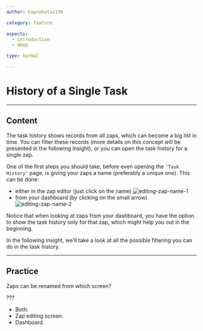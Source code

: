 ```yaml
---
author: kapnobatai136

category: feature

aspects:
  - introduction
  - deep

type: normal

---
```


# History of a Single Task

---
## Content

The task history shows records from all zaps, which can become a big list in time. You can filter these records (more details on this concept will be presented in the following insight), or you can open the task history for a single zap.

One of the first steps you should take, before even opening the `'Task History'` page, is giving your zaps a name (preferably a unique one). This can be done:
- either in the zap editor (just click on the name)
![editing-zap-name-1](https://img.enkipro.com/906882beabe8ba54c74f8b8b78db714f.png)
- from your dashboard (by clicking on the small arrow)
![editing-zap-name-2](https://img.enkipro.com/165019bf61a40cf3129b769fe1e1aa3a.png)

Notice that when looking at zaps from your dashboard, you have the option to show the task history only for that zap, which might help you out in the beginning.

In the following insight, we'll take a look at all the possible filtering you can do in the task history.

---
## Practice

Zaps can be renamed from which screen?

???

* Both.
* Zap editing screen.
* Dashboard.